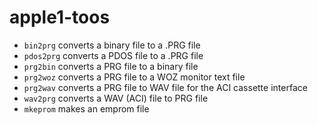 # apple1-toos

- `bin2prg` converts a binary file to a .PRG file
- `pdos2prg` converts a PDOS file to a .PRG file
- `prg2bin` converts a PRG file to a binary file
- `prg2woz` converts a PRG file to a WOZ monitor text file 
- `prg2wav` converts a PRG file to WAV file for the ACI cassette interface
- `wav2prg` converts a WAV (ACI) file to PRG file
- `mkeprom` makes an emprom file


